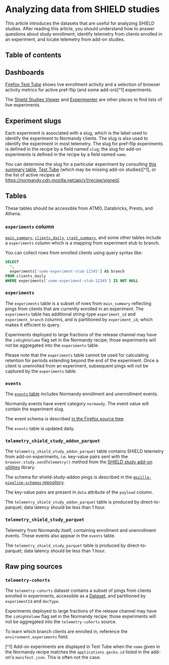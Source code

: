 # Analyzing data from SHIELD studies

This article introduces the datasets that are useful for analyzing SHIELD studies.
After reading this article,
you should understand how to answer questions about
study enrollment,
identify telemetry from clients enrolled in an experiment,
and locate telemetry from add-on studies.

## Table of contents

<!-- toc -->

## Dashboards

[Firefox Test Tube](https://firefox-test-tube.herokuapp.com/)
shows live enrollment activity and a selection of browser activity metrics
for active pref-flip (and some add-on)[^1] experiments.

The
[Shield Studies Viewer](https://strategy-and-insights.mozilla.com/shield-studies/index.html)
and
[Experimenter](https://experimenter.services.mozilla.com/)
are other places to find lists of live experiments.

## Experiment slugs

Each experiment is associated with a slug,
which is the label used to identify the experiment to Normandy clients.
The slug is also used to identify the experiment in most telemetry.
The slug for pref-flip experiments is defined in the recipe by a field named `slug`;
the slug for add-on experiments is defined in the recipe by a field named `name`.

You can determine the slug for a particular experiment by consulting
[this summary table](https://metrics.mozilla.com/~sguha/report/normandy_recipes.html),
[Test Tube](https://firefox-test-tube.herokuapp.com/) (which may be missing add-on studies)[^1],
or the list of active recipes at
https://normandy.cdn.mozilla.net/api/v1/recipe/signed/.

## Tables

These tables should be accessible from ATMO, Databricks, Presto, and Athena.

### `experiments` column

[`main_summary`](batch_view/main_summary/reference.md),
[`clients_daily`](batch_view/clients_daily/reference.md),
[`crash_summary`](batch_view/crash_summary/reference.md),
and some other tables
include a `experiments` column
which is a mapping from experiment stub to branch.

You can collect rows from enrolled clients using query syntax like:

```sql
SELECT
  *,
  experiments['some-experiment-stub-12345'] AS branch
FROM clients_daily
WHERE experiments['some-experiment-stub-12345'] IS NOT NULL
```

### `experiments`

The `experiments` table is a subset of rows from `main_summary`
reflecting pings from clients that are currently enrolled in an experiment.
The `experiments` table has additional string-type
`experiment_id` and `experiment_branch` columns,
and is partitioned by `experiment_id`, which makes it efficient to query.

Experiments deployed to large fractions of the release channel
may have the `isHighVolume` flag set in the Normandy recipe;
those experiments will not be aggregated into the `experiments` table.

Please note that the `experiments` table cannot be used
for calculating retention for periods extending beyond
the end of the experiment.
Once a client is unenrolled from an experiment,
subsequent pings will not be captured by the `experiments` table.

### `events`

The [`events` table](batch_view/events/reference.md) includes
Normandy enrollment and unenrollment events.

Normandy events have event category `normandy`.
The event value will contain the experiment slug.

The event schema is described
[in the Firefox source tree](https://hg.mozilla.org/mozilla-central/file/tip/toolkit/components/normandy/lib/TelemetryEvents.jsm).

The `events` table is updated daily.

### `telemetry_shield_study_addon_parquet`

The `telemetry_shield_study_addon_parquet` table contains SHIELD telemetry from add-on experiments,
i.e. key-value pairs sent with the
`browser.study.sendTelemetry()` method from the
[SHIELD study add-on utilities](https://github.com/mozilla/shield-studies-addon-utils/)
library.

The schema for shield-study-addon pings is described in the
[`mozilla-pipeline-schemas` repository](https://github.com/mozilla-services/mozilla-pipeline-schemas/tree/dev/schemas/telemetry/shield-study-addon).

The key-value pairs are present in `data` attribute of the `payload` column.

The `telemetry_shield_study_addon_parquet` table is produced by direct-to-parquet;
data latency should be less than 1 hour.

### `telemetry_shield_study_parquet`

Telemetry from Normandy itself, containing enrollment and unenrollment events.
These events also appear in the `events` table.

The `telemetry_shield_study_parquet` table is produced by direct-to-parquet;
data latency should be less than 1 hour.

## Raw ping sources

### `telemetry-cohorts`

The `telemetry-cohorts` dataset contains a subset of pings
from clients enrolled in experiments,
accessible as a
[Dataset](https://python-moztelemetry.readthedocs.io/en/stable/api.html#dataset),
and partitioned by `experimentId` and `docType`.

Experiments deployed to large fractions of the release channel
may have the `isHighVolume` flag set in the Normandy recipe;
those experiments will not be aggregated into the `telemetry-cohorts` source.

To learn which branch clients are enrolled in,
reference the `environment.experiments` field.

[^1] Add-on experiments are displayed in Test Tube
when the `name` given in the Normandy recipe matches the `applications.gecko.id`
listed in the add-on's `manifest.json`.
This is often not the case.
